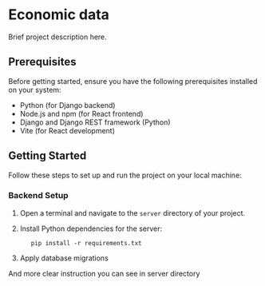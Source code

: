 # Economic data

Brief project description here.

## Prerequisites

Before getting started, ensure you have the following prerequisites installed on your system:

- Python (for Django backend)
- Node.js and npm (for React frontend)
- Django and Django REST framework (Python)
- Vite (for React development)

## Getting Started

Follow these steps to set up and run the project on your local machine:

### Backend Setup

1. Open a terminal and navigate to the `server` directory of your project.

2. Install Python dependencies for the server:
   ```cd backend
      pip install -r requirements.txt
   ```
3. Apply database migrations

And more clear instruction you can see in server directory
